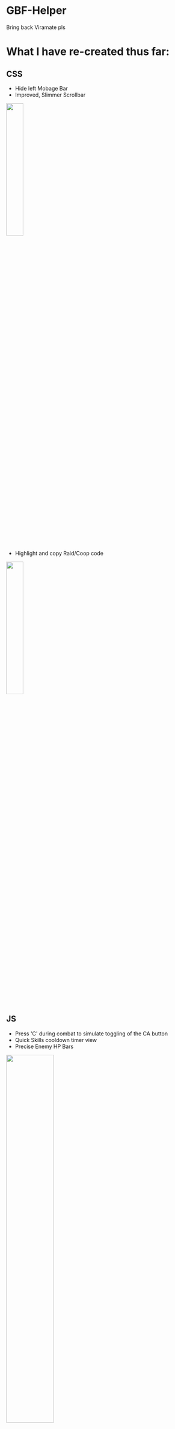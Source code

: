 # GBF-Helper
Bring back Viramate pls

# What I have re-created thus far:
 
## **CSS**
* Hide left Mobage Bar
* Improved, Slimmer Scrollbar
<img width="30%" height="30%" src="https://github.com/Nirvaxstiel/GBF-Helper/blob/master/Keimate/images/mobagescrollbars.png">

* Highlight and copy Raid/Coop code
<img width="30%" height="30%" src="https://github.com/Nirvaxstiel/GBF-Helper/blob/master/Keimate/images/raidcodes.png">

## **JS**
* Press 'C' during combat to simulate toggling of the CA button
* Quick Skills cooldown timer view
* Precise Enemy HP Bars
<img width="50%" height="50%" src="https://github.com/Nirvaxstiel/GBF-Helper/blob/master/Keimate/images/battleui.png">

* Press 'R' whilst traversing through inventory weapons/summons to reset "+Mark" bonuses
* Press 'Spacebar' to accept transactional actions;
  - Trading
  - Upgrading Weapons
  - Uncapping Weapons
  - Buying
  - Accept/Ok

# How to import:
1. Download Keimate folder
2. Open Chrome > Extensions (Enable Developers Mode)

<img width="30%" height="30%" src="https://github.com/Nirvaxstiel/GBF-Helper/blob/master/Keimate/images/toExtensions.png">
<img width="30%" height="30%" src="https://github.com/Nirvaxstiel/GBF-Helper/blob/master/Keimate/images/developermode.PNG">

3. Load Unpacked
<img width="30%" height="30%" src="https://github.com/Nirvaxstiel/GBF-Helper/blob/master/Keimate/images/loadunpacked.PNG">

4. Choose the Keimate Folder
<img width="30%" height="30%" src="https://github.com/Nirvaxstiel/GBF-Helper/blob/master/Keimate/images/keimatefolder.jpg">

5. ??? --> Profit

# Example of extensions (If you only want the CSS elements and avoid the scripts)
* [User Javascript and CSS](https://chrome.google.com/webstore/detail/user-javascript-and-css/nbhcbdghjpllgmfilhnhkllmkecfmpld)

# Existing Problems:
* Co-op/Co-op Raid code opens Raid information dialog before copying.
  - Try to Ctrl + C fast for now

